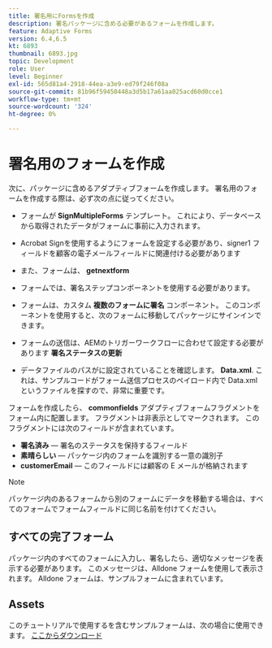 ```yaml
---
title: 署名用にFormsを作成
description: 署名パッケージに含める必要があるフォームを作成します。
feature: Adaptive Forms
version: 6.4,6.5
kt: 6893
thumbnail: 6893.jpg
topic: Development
role: User
level: Beginner
exl-id: 565d81a4-2918-44ea-a3e9-ed79f246f08a
source-git-commit: 81b96f59450448a3d5b17a61aa025acd60d0cce1
workflow-type: tm+mt
source-wordcount: '324'
ht-degree: 0%

---
```


# 署名用のフォームを作成

次に、パッケージに含めるアダプティブフォームを作成します。 署名用のフォームを作成する際は、必ず次の点に従ってください。

* フォームが **SignMultipleForms** テンプレート。 これにより、データベースから取得されたデータがフォームに事前に入力されます。

* Acrobat Signを使用するようにフォームを設定する必要があり、signer1 フィールドを顧客の電子メールフィールドに関連付ける必要があります
* また、フォームは、 **getnextform**
* フォームでは、署名ステップコンポーネントを使用する必要があります。
* フォームは、カスタム **複数のフォームに署名** コンポーネント。 このコンポーネントを使用すると、次のフォームに移動してパッケージにサインインできます。
* フォームの送信は、AEMのトリガーワークフローに合わせて設定する必要があります **署名ステータスの更新**
* データファイルのパスがに設定されていることを確認します。 **Data.xml**. これは、サンプルコードがフォーム送信プロセスのペイロード内で Data.xml というファイルを探すので、非常に重要です。

フォームを作成したら、 **commonfields** アダプティブフォームフラグメントをフォーム内に配置します。 フラグメントは非表示としてマークされます。 このフラグメントには次のフィールドが含まれています。

* **署名済み**  — 署名のステータスを保持するフィールド
* **素晴らしい**  — パッケージ内のフォームを識別する一意の識別子
* **customerEmail**  — このフィールドには顧客の E メールが格納されます



>[!NOTE]
>パッケージ内のあるフォームから別のフォームにデータを移動する場合は、すべてのフォームでフォームフィールドに同じ名前を付けてください。

## すべての完了フォーム

パッケージ内のすべてのフォームに入力し、署名したら、適切なメッセージを表示する必要があります。 このメッセージは、Alldone フォームを使用して表示されます。 Alldone フォームは、サンプルフォームに含まれています。

## Assets

このチュートリアルで使用するを含むサンプルフォームは、次の場合に使用できます。 [ここからダウンロード](assets/forms-for-signing.zip)
